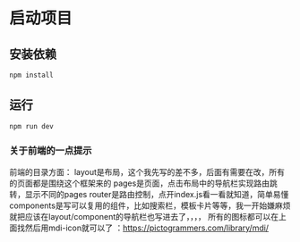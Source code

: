 # 启动项目

## 安装依赖
```bash
npm install
```
## 运行
```bash
npm run dev
```
### 关于前端的一点提示

前端的目录方面：
layout是布局，这个我先写的差不多，后面有需要在改，所有的页面都是围绕这个框架来的
pages是页面，点击布局中的导航栏实现路由跳转，显示不同的pages
router是路由控制，点开index.js看一看就知道，简单易懂
components是写可以复用的组件，比如搜索栏，模板卡片等等，我一开始嫌麻烦就把应该在layout/component的导航栏也写进去了，，，，
所有的图标都可以在上面找然后用mdi-icon就可以了 ：https://pictogrammers.com/library/mdi/